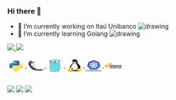 ### Hi there 👋

- 🔭 I’m currently working on Itaú Unibanco <img src="https://www.itau.com.br/content/dam/itau/favicon.png" alt="drawing" width="20"/> 
- 🌱 I’m currently learning Golang <img src="https://golang.org/lib/godoc/images/go-logo-blue.svg" alt="drawing" width="30"/>

<div>
  <a href="https://github.com/PedraoFerreira">
  <img height="180em" src="https://github-readme-stats.vercel.app/api?username=PedraoFerreira&show_icons=true&theme=dark&include_all_commits=true&count_private=true"/>
  <img height="180em" src="https://github-readme-stats.vercel.app/api/top-langs/?username=PedraoFerreira&layout=compact&langs_count=7&theme=dark"/>
</div>
<div style="display: inline_block"><br>

  <img align="center" alt="python" height="30" width="40" src="https://raw.githubusercontent.com/devicons/devicon/master/icons/python/python-original.svg">
  <img align="center" alt="flask" height="30" width="40" src="https://raw.githubusercontent.com/devicons/devicon/master/icons/flask/flask-original.svg">
  <img align="center" alt="go" height="30" width="40" src="https://raw.githubusercontent.com/devicons/devicon/master/icons/go/go-original.svg">
  <img align="center" alt="lunux" height="30" width="40" src="https://raw.githubusercontent.com/devicons/devicon/master/icons/linux/linux-original.svg">
  <img align="center" alt="lunux" height="30" width="40" src="https://raw.githubusercontent.com/devicons/devicon/master/icons/kubernetes/kubernetes-plain-wordmark.svg">
  <img align="center" alt="aws" height="30" width="40" src="https://raw.githubusercontent.com/devicons/devicon/master/icons/amazonwebservices/amazonwebservices-original-wordmark.svg">
</div>
  
##
 
<div> 
 	<a href="https://www.twitch.tv/pedrao_ferreira" target="_blank"><img src="https://img.shields.io/badge/Twitch-9146FF?style=for-the-badge&logo=twitch&logoColor=white" target="_blank"></a>
  <a href = "mailto:pedrof.jr@gmail.com"><img src="https://img.shields.io/badge/-Gmail-%23333?style=for-the-badge&logo=gmail&logoColor=white" target="_blank"></a>
  <a href="https://www.linkedin.com/in/pedro-ferreira-da-silva-jr-19b523ab" target="_blank"><img src="https://img.shields.io/badge/-LinkedIn-%230077B5?style=for-the-badge&logo=linkedin&logoColor=white" target="_blank"></a> 
 
</div>


<!--
**PedraoFerreira/PedraoFerreira** is a ✨ _special_ ✨ repository because its `README.md` (this file) appears on your GitHub profile.

Here are some ideas to get you started:

- 🔭 I’m currently working on ...
- 🌱 I’m currently learning ...
- 👯 I’m looking to collaborate on ...
- 🤔 I’m looking for help with ...
- 💬 Ask me about ...
- 📫 How to reach me: ...
- 😄 Pronouns: ...
- ⚡ Fun fact: ...
-->

